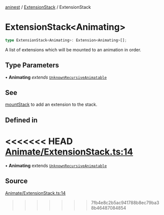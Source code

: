 [aninest](../../index.md) / [ExtensionStack](../index.md) / ExtensionStack

# ExtensionStack\<Animating\>

```ts
type ExtensionStack<Animating>: Extension<Animating>[];
```

A list of extensions which will be mounted to an animation in order.

## Type Parameters

• **Animating** *extends* [`UnknownRecursiveAnimatable`](../../AnimatableTypes/type-aliases/UnknownRecursiveAnimatable.md)

## See

[mountStack](../functions/mountStack.md) to add an extension to the stack.

## Defined in

<<<<<<< HEAD
[Animate/ExtensionStack.ts:14](https://github.com/zphrs/aninest/tree//core/src/Animate/ExtensionStack.ts#L14)
=======
• **Animating** extends [`UnknownRecursiveAnimatable`](../../AnimatableTypes/type-aliases/UnknownRecursiveAnimatable.md)

## Source

[Animate/ExtensionStack.ts:14](https://github.com/zphrs/aninest/blob/37209a6/src/Animate/ExtensionStack.ts#L14)
>>>>>>> 7fb4e8c2b5ac941788b8ec79ba38b46487084854
